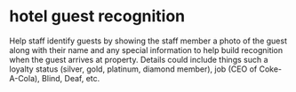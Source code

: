 hotel guest recognition
======
Help staff identify guests by showing the staff member a photo of the guest along with their name and any special information to help build recognition when the guest arrives at property.  Details could include things such a loyalty status (silver, gold, platinum, diamond member), job (CEO of Coke-A-Cola), Blind, Deaf, etc.
